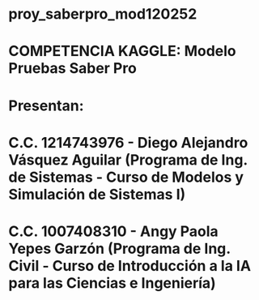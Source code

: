 # proy_saberpro_mod120252
# COMPETENCIA KAGGLE: Modelo Pruebas Saber Pro 
# Presentan:
# C.C. 1214743976 - Diego Alejandro Vásquez Aguilar (Programa de Ing. de Sistemas - Curso de Modelos y Simulación de Sistemas I)
# C.C. 1007408310 - Angy Paola Yepes Garzón (Programa de Ing. Civil - Curso de Introducción a la IA para las Ciencias e Ingeniería)

